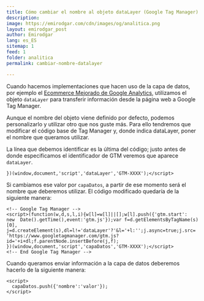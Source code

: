 ```yaml
---
title: Cómo cambiar el nombre al objeto dataLayer (Google Tag Manager)
description: 
image: https://emirodgar.com/cdn/images/og/analitica.png
layout: emirodgar_post
author: Emirodgar
lang: es_ES
sitemap: 1
feed: 1
folder: analitica
permalink: cambiar-nombre-datalayer

---
```


Cuando hacemos implementaciones que hacen uso de la capa de datos, por ejemplo el [Ecommerce Mejorado de Google Analytics](https://emirodgar.com/analytics-ecommerce-capa-de-datos), utilizamos el objeto `dataLayer` para transferir información desde la página web a Google Tag Manager.

Aunque el nombre del objeto viene definido por defecto, podemos personalizarlo y utilizar otro que nos guste más. Para ello tendremos que modificar el código base de Tag Manager y, donde indica dataLayer, poner el nombre que queramos utilizar.

La línea que debemos identificar es la última del código; justo antes de donde especificamos el identificador de GTM veremos que aparece `dataLayer`.

```
})(window,document,'script','dataLayer','GTM-XXXX');</script>  
```

Si cambiamos ese valor por `capaDatos`, a partir de ese momento será el nombre que deberemos utilizar. El código modificado quedaría de la siguiente manera:

```
<!-- Google Tag Manager -->  
<script>(function(w,d,s,l,i){w[l]=w[l]||[];w[l].push({'gtm.start':  
new  Date().getTime(),event:'gtm.js'});var f=d.getElementsByTagName(s)[0],  
j=d.createElement(s),dl=l!='dataLayer'?'&l='+l:'';j.async=true;j.src=  
'https://www.googletagmanager.com/gtm.js?id='+i+dl;f.parentNode.insertBefore(j,f);  
})(window,document,'script','capaDatos','GTM-XXXX');</script>  
<!-- End Google Tag Manager -->
``` 

Cuando queramos enviar información a la capa de datos deberemos hacerlo de la siguiente manera:

    <script>  
      capaDatos.push({'nombre':'valor'});  
    </script>

<!--stackedit_data:
eyJoaXN0b3J5IjpbLTU2MDQ2MzIzN119
-->